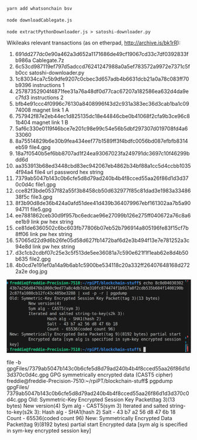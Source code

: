 ```
yarn add whatsonchain bsv

node downloadCablegate.js

node extractPythonDownloader.js > satoshi-downloader.py
```
Wikileaks relevant transactions (as on etherpad, http://archive.is/bk1rR):
1. 691dd277dc0e90a462a3d652a1171686de49cf19067cd33c7df0392833fb986a Cablegate.7z
2. 6c53cd987119ef797d5adccd76241247988a0a5ef783572a9972e7371c5fb0cc satoshi-downloader.py
3. 1c83034ca7c5b9dfe9207c0cbec3d657adb4b6631dcb21a0a78c083ff70b9396 instructions 1
4. 25787352904f4871fee31a76a48df0d77cac67207a182586ea632d4da9ec7fd3 instructions 2
5. bfb4e91ccc4f0996c76130a8408996f43d2c931a383ec36d3cab1ba1c0974008 magnet link 1 A
6. 757942f87e2eb44ec1d825135dc18e44846cbe0b41068f2cfa9b3ce96c81b404 magnet link 1 B
7. 5af6c330e0119f46bce7e201c98e99c54e56b5dbf297307d019708fd4a633060 
8. 8a75514829b6e30b9fea434eef77b1589ff3f4bdfc0056bd087efbfb8314eb59 file4.gpg
9. 18a7f0540b5ef6bb8707ad1f24ea93067023fa249791dc3697c10f46299bdd6d
10. aa353913b68ed3448cbd83ec942067eb4862b34bf88a1cc5d4ccbb10354f94a4 file4 url password hex string
11. 7379ab5047b143c0b6cfe5d8d79ad240b4b4f8cced55aa26f86d1d3d370c0d4c file1.gpg
12. cce82f3bde0537f82a55f3b8458cb50d632977f85c81dad3e1983a3348638f5c file3.gpg
13. 8f3b90d8de36b424a0afd51dee41d439b364079967ebf161302aa7b5a9094711 file5.gpg
14. ee7881862ceb30d9f957bc6edcae96e27099b126e275ff040672a76c8a6ee1b9 link pw hex string
15. ce81de6360502c6bc603fb77806b07eb52b796914a805196fe83f15cf7b8ff06 link pw hex string
16. 57065d22d9d6b26fe05d58d627fb1472baf6d2e3b494f13e7e781252a3c94e8d link pw hex string
17. d3c1cb2cdbf07c25e3c5f513de5ee36081a7c590e621f1f1eab62e8d4b50b635 file2.gpg
18. 4b0cd7e191ef0a14a9b6ab1c5900be534118c20a332ff26407648168d2722a2e dog.jpg

![file1.gpg (7379...hex) after removing first 8 bytes a la satoshi-downloader.py](dumpFirst8BytesAnd.png)

file -b gpgFiles/7379ab5047b143c0b6cfe5d8d79ad240b4b4f8cced55aa26f86d1d3d370c0d4c.gpg 
GPG symmetrically encrypted data (CAST5 cipher)
freddie@freddie-Precision-7510:~/rpiPT/blockchain-stuff$ pgpdump gpgFiles/
7379ab5047b143c0b6cfe5d8d79ad240b4b4f8cced55aa26f86d1d3d370c0d4c.gpg 
Old: Symmetric-Key Encrypted Session Key Packet(tag 3)(13 bytes)
        New version(4)
        Sym alg - CAST5(sym 3)
        Iterated and salted string-to-key(s2k 3):
                Hash alg - SHA1(hash 2)
                Salt - 43 b7 a2 56 d8 47 6b 18 
                Count - 65536(coded count 96)
New: Symmetrically Encrypted Data Packet(tag 9)(8192 bytes) partial start
        Encrypted data [sym alg is specified in sym-key encrypted session key]